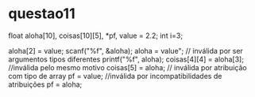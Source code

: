 # questao11

float aloha[10], coisas[10][5], *pf, value = 2.2;
int i=3;

aloha[2] = value;
scanf("%f", &aloha);
aloha = value";   // inválida por ser argumentos tipos diferentes 
printf("%f", aloha);
coisas[4][4] = aloha[3];  //inválida pelo mesmo motivo
coisas[5] = aloha; // inválida por atribuição com tipo de array
pf = value;  //inválida por incompatibilidades de atribuições
pf = aloha;

